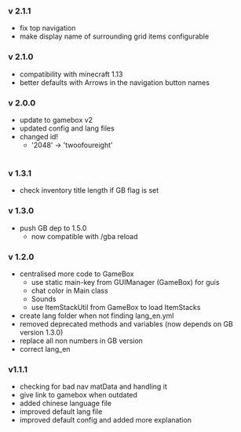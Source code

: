 ### v 2.1.1
- fix top navigation
- make display name of surrounding grid items configurable

### v 2.1.0
- compatibility with minecraft 1.13
- better defaults with Arrows in the navigation button names

### v 2.0.0
- update to gamebox v2
- updated config and lang files
- changed id!
  - '2048' -> 'twoofoureight'
#

### v 1.3.1
- check inventory title length if GB flag is set

### v 1.3.0
- push GB dep to 1.5.0
  - now compatible with /gba reload

### v 1.2.0
- centralised more code to GameBox
  - use static main-key from GUIManager (GameBox) for guis
  - chat color in Main class
  - Sounds
  - use ItemStackUtil from GameBox to load ItemStacks
- create lang folder when not finding lang_en.yml
- removed deprecated methods and variables (now depends on GB version 1.3.0)
- replace all non numbers in GB version
- correct lang_en


### v1.1.1
- checking for bad nav matData and handling it
- give link to gamebox when outdated
- added chinese language file
- improved default lang file
- improved default config and added more explanation